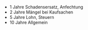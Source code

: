 - 1 Jahre Schadensersatz, Anfechtung
- 2 Jahre Mängel bei Kaufsachen
- 5 Jahre Lohn, Steuern
- 10 Jahre Allgemein